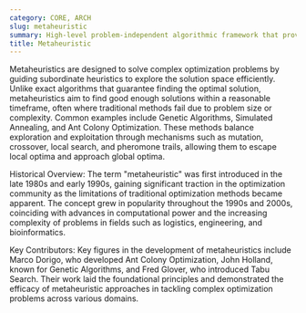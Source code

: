 ```yaml
---
category: CORE, ARCH
slug: metaheuristic
summary: High-level problem-independent algorithmic framework that provides a set of guidelines or strategies to develop heuristic optimization algorithms.
title: Metaheuristic
---
```


Metaheuristics are designed to solve complex optimization problems by guiding subordinate heuristics to explore the solution space efficiently. Unlike exact algorithms that guarantee finding the optimal solution, metaheuristics aim to find good enough solutions within a reasonable timeframe, often where traditional methods fail due to problem size or complexity. Common examples include Genetic Algorithms, Simulated Annealing, and Ant Colony Optimization. These methods balance exploration and exploitation through mechanisms such as mutation, crossover, local search, and pheromone trails, allowing them to escape local optima and approach global optima.

Historical Overview: The term "metaheuristic" was first introduced in the late 1980s and early 1990s, gaining significant traction in the optimization community as the limitations of traditional optimization methods became apparent. The concept grew in popularity throughout the 1990s and 2000s, coinciding with advances in computational power and the increasing complexity of problems in fields such as logistics, engineering, and bioinformatics.

Key Contributors: Key figures in the development of metaheuristics include Marco Dorigo, who developed Ant Colony Optimization, John Holland, known for Genetic Algorithms, and Fred Glover, who introduced Tabu Search. Their work laid the foundational principles and demonstrated the efficacy of metaheuristic approaches in tackling complex optimization problems across various domains.